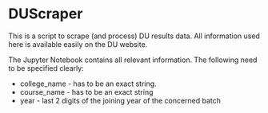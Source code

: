 # DUScraper
This is a script to scrape (and process) DU results data.
All information used here is available easily on the DU website.

The Jupyter Notebook contains all relevant information. The following need to be specified clearly:
- college_name - has to be an exact string.
- course_name - has to be an exact string
- year - last 2 digits of the joining year of the concerned batch
